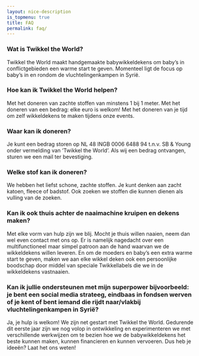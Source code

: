 ```yaml
---
layout: nice-description
is_topmenu: true
title: FAQ
permalink: faq/
---
```


### Wat is Twikkel the World?

Twikkel the World maakt handgemaakte babywikkeldekens om baby’s in conflictgebieden een warme start te geven. Momenteel 
ligt de focus op baby’s in en rondom de vluchtelingenkampen in Syrië.

 

### Hoe kan ik Twikkel the World helpen?

Met het doneren van zachte stoffen van minstens 1 bij 1 meter. Met het doneren van een bedrag: elke euro is welkom! Met 
het doneren van je tijd om zelf wikkeldekens te maken tijdens onze events.

 

### Waar kan ik doneren?

Je kunt een bedrag storen op NL 48 INGB 0006 6488 94 t.n.v. SB & Young onder vermelding van ‘Twikkel the World’. Als wij 
een bedrag ontvangen, sturen we een mail ter bevestiging.

 

### Welke stof kan ik doneren?

We hebben het liefst schone, zachte stoffen. Je kunt denken aan zacht katoen, fleece of badstof. Ook zoeken we stoffen 
die kunnen dienen als vulling van de zoeken.

 

### Kan ik ook thuis achter de naaimachine kruipen en dekens maken?

Met elke vorm van hulp zijn we blij. Mocht je thuis willen naaien, neem dan wel even contact met ons op. Er is namelijk 
nagedacht over een multifunctioneel maar simpel patroon aan de hand waarvan we de wikkeldekens willen leveren. En om de moeders en baby’s een extra warme start te geven, maken we aan elke wikkel deken ook een persoonlijke boodschap door middel van speciale Twikkel­labels die we in de wikkeldekens vastnaaien.

 

### Kan ik jullie ondersteunen met mijn superpower bijvoorbeeld: je bent een social media strateeg, eindbaas in fondsen werven of je kent of bent iemand die rijdt naar/vlakbij vluchtelingenkampen in Syrië?

Ja, je hulp is welkom! We zijn net gestart met Twikkel the World. Gedurende dit eerste jaar zijn we nog volop in 
ontwikkeling en experimenteren we met verschillende werkwijzen om te bezien hoe we de babywikkeldekens het beste kunnen 
maken, kunnen financieren en kunnen vervoeren. Dus heb je ideeën? Laat het ons weten!
